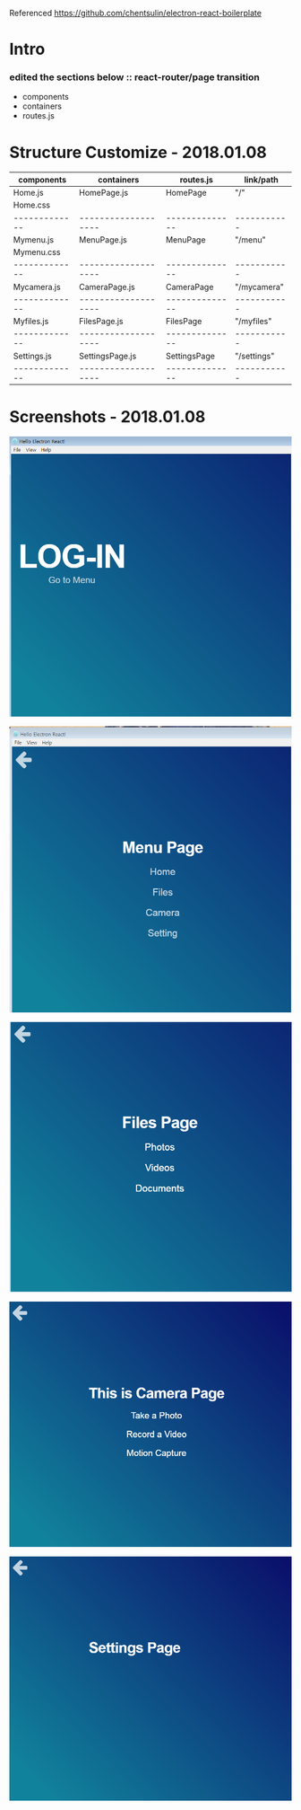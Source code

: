 Referenced https://github.com/chentsulin/electron-react-boilerplate

# Intro
### edited the sections below :: react-router/page transition
- components
- containers
- routes.js


# Structure Customize - 2018.01.08

components   |  containers       | routes.js    | link/path |
-------------|-------------------|--------------|-----------|
Home.js      |  HomePage.js      | HomePage     |   "/"     |
Home.css     |                   |              |           |
-------------|-------------------|--------------|-----------|         
Mymenu.js    |  MenuPage.js      | MenuPage     |  "/menu"  |
Mymenu.css   |                   |              |           |
-------------|-------------------|--------------|-----------|
Mycamera.js  |  CameraPage.js    | CameraPage   |"/mycamera"|
-------------|-------------------|--------------|-----------|
Myfiles.js   |  FilesPage.js     | FilesPage    |"/myfiles" |
-------------|-------------------|--------------|-----------|
Settings.js  |  SettingsPage.js  | SettingsPage |"/settings"|
-------------|-------------------|--------------|-----------|

# Screenshots - 2018.01.08

![home page](https://github.com/poscoict-arvrmr/edit-boilerplate/blob/master/resources/HomePage.PNG)

![menu page](https://github.com/poscoict-arvrmr/edit-boilerplate/blob/master/resources/MenuPage.PNG)

![files page](https://github.com/poscoict-arvrmr/edit-boilerplate/blob/master/resources/FilesPage.PNG)

![camera page](https://github.com/poscoict-arvrmr/edit-boilerplate/blob/master/resources/CameraPage.PNG)

![settings](https://github.com/poscoict-arvrmr/edit-boilerplate/blob/master/resources/SettingsPage.PNG)

